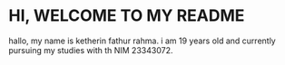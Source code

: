 # HI, WELCOME TO MY README 

 hallo, my name is ketherin fathur rahma. i am 19 years old and currently pursuing my studies with th NIM 23343072. 
